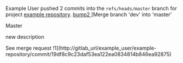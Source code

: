 Example User pushed 2 commits into the `refs/heads/master` branch for project [example repository](http://gitlab_url/example_user/example-repository).
[bump2
](http://gitlab_url/example_user/example-repository/commit/a0e40a9b8e8bd3ad3acccf64c016244109b15d37)[Merge branch 'dev' into 'master'

Master

new description

See merge request !1](http://gitlab_url/example_user/example-repository/commit/19df8c9c23daf53ea122ea0834814b846ea92875)